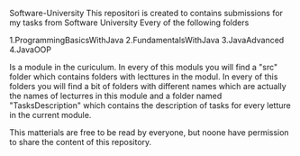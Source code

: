 Software-University
This repositori is created to contains submissions for my tasks from Software University
Every of the following folders

1.ProgrammingBasicsWithJava
2.FundamentalsWithJava
3.JavaAdvanced
4.JavaOOP

Is a module in the curiculum.
In every of this moduls you will find a "src" folder which contains folders with lecttures in the modul.
In every of this folders you will find a bit of folders with different names which are actually the names of lecturres in this module and a folder named "TasksDescription" which contains the description of tasks for every letture in the current module.

This matterials are free to be read by everyone, but noone have permission to share the content of this repository.
